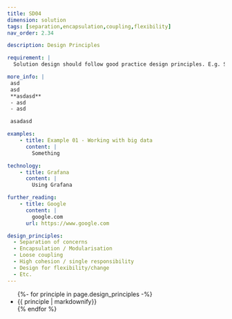 ```yaml
---
title: SD04
dimension: solution
tags: [separation,encapsulation,coupling,flexibility]
nav_order: 2.34

description: Design Principles

requirement: |
  Solution design should follow good practice design principles. E.g. Separation of concerns Encapsulation / Modularisation Loose coupling High cohesion / single responsibility Design for flexibility/change

more_info: |
 asd
 asd
 **asdasd**
 - asd 
 - asd

 asadasd

examples: 
    - title: Example 01 - Working with big data
      content: |
        Something

technology:
    - title: Grafana
      content: |
        Using Grafana

further_reading:
    - title: Google
      content: |
        google.com
      url: https://www.google.com

design_principles:
  - Separation of concerns 
  - Encapsulation / Modularisation 
  - Loose coupling 
  - High cohesion / single responsibility 
  - Design for flexibility/change 
  - Etc. 
---
```


<ul>
{%- for principle in page.design_principles  -%}
<li>
{{ principle  | markdownify}}
</li>
{% endfor %}
<ul>

